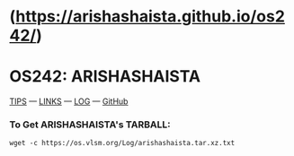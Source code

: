 # (https://arishashaista.github.io/os242/)
# OS242: ARISHASHAISTA
[TIPS](https://cbkadal.github.io/os242/TIPS/) — [LINKS](https://cbkadal.github.io/os242/LINKS/) — [LOG](https://arishashaista.github.io/os242/TXT/mylog.txt) — [GitHub](https://github.com/arishashaista/os242/)


### To Get ARISHASHAISTA's TARBALL:
```
wget -c https://os.vlsm.org/Log/arishashaista.tar.xz.txt

```



